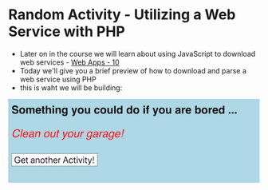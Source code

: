 # Random Activity - Utilizing a Web Service with PHP

- Later on in the course we will learn about using JavaScript to download web services - [Web Apps - 10](notes/web-apps-10.md)
- Today we'll give you a brief preview of how to download and parse a web service using PHP
- this is waht we will be building:

![Image](_images/random-activity-1.jpg)

